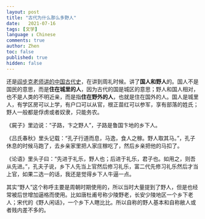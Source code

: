 ```yaml
---
layout: post
title: "古代为什么那么多野人"
date:   2021-07-16
tags: [文学]
language : Chinese
comments: true
author: Zhen
toc: false
published: true
hidden: false
---
```

还是[阎步克老师讲的中国古代史](https://youtu.be/qX3z3Gij_XY)，在讲到周礼时候。讲了**国人和野人**的。国人不是国民的意思，而是**住在城里的人**，因为古代的国是城区的意思；野人和国人相对，也不是人类的不明近亲，而是指**住在野外的人**，也就是住在国外的人。国人是城里人，有学区房可以上学，有户口可以从官，根正苗红可以参军，享有部落的姓氏；野人一般都是俘虏或者奴隶，只能务农。

《屍子》里边说：“子路，卞之野人”，子路是鲁国卞地的乡下人。

《吕氏春秋》里头记载：“孔子行道而息，马逸，食人之稼。野人取其马。”，孔子休息的时候马跑了，去乡亲家里把人家庄稼吃了，然后乡亲把他的马扣了。

《论语》里头子曰：“先进于礼乐，野人也；后进于礼乐，君子也。如用之，则吾从先进。”，孔夫子说，乡下人先当上官然后修习礼乐，富二代先修习礼乐然后才当上官，如果二选一的话，我还是觉得乡下人牛逼一点。

其实“野人”这个称呼主要是周朝时期使用的，所以当时大量提到了野人，但是也经常被后世增加逼格而使用。比如唐杜甫号称少陵野老，长安少陵地区一个乡下老人；宋代的《野人闲话》，一个乡下人瞎比比。所以自称的野人基本和自称敝人或者贱内差不多的。






<!--stackedit_data:
eyJoaXN0b3J5IjpbNDg3MDcyMjMxXX0=
-->